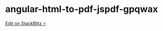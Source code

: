 # angular-html-to-pdf-jspdf-gpqwax

[Edit on StackBlitz ⚡️](https://stackblitz.com/edit/angular-html-to-pdf-jspdf-gpqwax)
